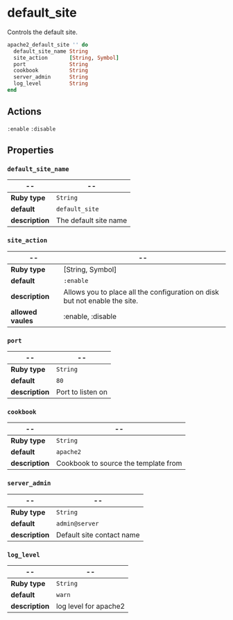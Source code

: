 # default_site

Controls the default site.

```ruby
apache2_default_site '' do
  default_site_name String
  site_action       [String, Symbol]
  port              String
  cookbook          String
  server_admin      String
  log_level         String
end
```

## Actions

`:enable`
`:disable`

## Properties

### `default_site_name`

| --              | --                    |
| --------------- | --------------------- |
| **Ruby type**   | `String`              |
| **default**     | `default_site`        |
| **description** | The default site name |

### `site_action`

| --                 | --                                                                         |
| ------------------ | -------------------------------------------------------------------------- |
| **Ruby type**      | [String, Symbol]                                                           |
| **default**        | `:enable`                                                                  |
| **description**    | Allows you to place all the configuration on disk but not enable the site. |
| **allowed vaules** | :enable, :disable                                                          |

### `port`

| --              | --                |
| --------------- | ----------------- |
| **Ruby type**   | `String`          |
| **default**     | `80`              |
| **description** | Port to listen on |

### `cookbook`

| --              | --                                   |
| --------------- | ------------------------------------ |
| **Ruby type**   | `String`                             |
| **default**     | `apache2`                            |
| **description** | Cookbook to source the template from |

### `server_admin`

| --              | --                        |
| --------------- | ------------------------- |
| **Ruby type**   | `String`                  |
| **default**     | `admin@server`            |
| **description** | Default site contact name |

### `log_level`

| --              | --                    |
| --------------- | --------------------- |
| **Ruby type**   | `String`              |
| **default**     | `warn`                |
| **description** | log level for apache2 |
